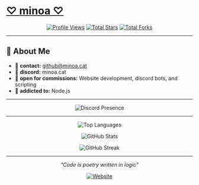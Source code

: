 # [♡ minoa ♡](https://minoa.cat)

<div align="center">
  
[![Profile Views](https://komarev.com/ghpvc/?username=m1noa&label=Profile%20views&color=ffa1bf&style=for-the-badge)](https://github.com/m1noa)
[![Total Stars](https://img.shields.io/badge/dynamic/json?&label=Total%20Stars&color=ffa1bf&style=for-the-badge&query=%24.stars&url=https://api.github-star-counter.workers.dev/user/m1noa)](https://github.com/m1noa)
[![Total Forks](https://img.shields.io/badge/dynamic/json?&label=Total%20Forks&color=ffa1bf&style=for-the-badge&query=%24.forks&url=https://api.github-star-counter.workers.dev/user/m1noa)](https://github.com/m1noa)

</div>

---

## 💫 About Me

- 📧 **contact:** github@minoa.cat
- 💬 **discord:** minoa.cat
- 💼 **open for commissions:** Website development, discord bots, and scripting
- 💖 **addicted to:** Node.js

---
<div align="center">
  
![Discord Presence](https://lanyard.cnrad.dev/api/919656376807092304?bg=141221&borderRadius=12px&gradient=ffa1bf&hideDiscrim=true&globalName=true&idleMessage=Coding%20something%20cool..&useDisplayName=true&animated=true)

</div>

---

<div align="center">
  
![Top Languages](https://github-readme-stats.vercel.app/api/top-langs/?username=M1noa&include_all_commits=true&bg_color=141221&hide_border=true&theme=dark&border_radius=12px&hide=css,mdx,batchfile&title_color=ffa1bf&text_color=ffffff&icon_color=ffa1bf&layout=compact)

![GitHub Stats](https://github-readme-stats.vercel.app/api?username=M1noa&include_all_commits=true&bg_color=141221&hide_border=true&theme=dark&border_radius=12px&title_color=ffa1bf&text_color=ffffff&icon_color=ffa1bf&show_icons=true)

![GitHub Streak](https://streak-stats.demolab.com?user=M1noa&theme=dark&background=141221&border=ffa1bf&stroke=ffa1bf&ring=ffa1bf&fire=ffa1bf&currStreakNum=ffffff&sideNums=ffffff&currStreakLabel=ffa1bf&sideLabels=ffa1bf&dates=ffffff&hide_border=true&border_radius=12)

</div>

---

<div align="center">

*"Code is poetry written in logic"*

[![Website](https://img.shields.io/badge/🌐%20Website-minoa.cat-ffa1bf?style=for-the-badge&labelColor=141221)](https://minoa.cat)

</div>
